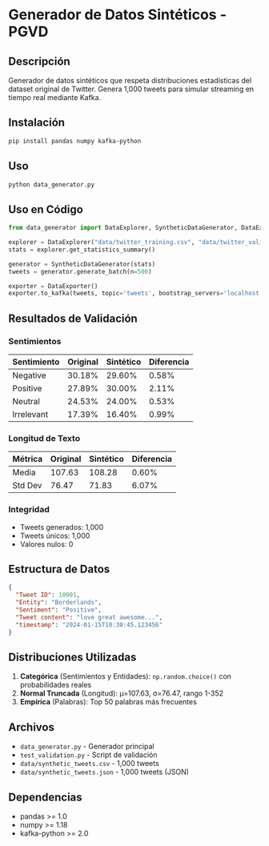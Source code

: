# Generador de Datos Sintéticos - PGVD

## Descripción

Generador de datos sintéticos que respeta distribuciones estadísticas del dataset original de Twitter. Genera 1,000 tweets para simular streaming en tiempo real mediante Kafka.

## Instalación

```bash
pip install pandas numpy kafka-python
```

## Uso

```bash
python data_generator.py
```

## Uso en Código

```python
from data_generator import DataExplorer, SyntheticDataGenerator, DataExporter

explorer = DataExplorer("data/twitter_training.csv", "data/twitter_validation.csv")
stats = explorer.get_statistics_summary()

generator = SyntheticDataGenerator(stats)
tweets = generator.generate_batch(n=500)

exporter = DataExporter()
exporter.to_kafka(tweets, topic='tweets', bootstrap_servers='localhost:9092')
```

## Resultados de Validación

### Sentimientos

| Sentimiento | Original | Sintético | Diferencia |
|------------|----------|-----------|-----------|
| Negative | 30.18% | 29.60% | 0.58% |
| Positive | 27.89% | 30.00% | 2.11% |
| Neutral | 24.53% | 24.00% | 0.53% |
| Irrelevant | 17.39% | 16.40% | 0.99% |

### Longitud de Texto

| Métrica | Original | Sintético | Diferencia |
|--------|----------|-----------|-----------|
| Media | 107.63 | 108.28 | 0.60% |
| Std Dev | 76.47 | 71.83 | 6.07% |

### Integridad

- Tweets generados: 1,000
- Tweets únicos: 1,000
- Valores nulos: 0

## Estructura de Datos

```json
{
  "Tweet ID": 10001,
  "Entity": "Borderlands",
  "Sentiment": "Positive",
  "Tweet content": "love great awesome...",
  "timestamp": "2024-01-15T10:30:45.123456"
}
```

## Distribuciones Utilizadas

1. **Categórica** (Sentimientos y Entidades): `np.random.choice()` con probabilidades reales
2. **Normal Truncada** (Longitud): μ=107.63, σ=76.47, rango 1-352
3. **Empírica** (Palabras): Top 50 palabras más frecuentes

## Archivos

- `data_generator.py` - Generador principal
- `test_validation.py` - Script de validación
- `data/synthetic_tweets.csv` - 1,000 tweets
- `data/synthetic_tweets.json` - 1,000 tweets (JSON)

## Dependencias

- pandas >= 1.0
- numpy >= 1.18
- kafka-python >= 2.0

